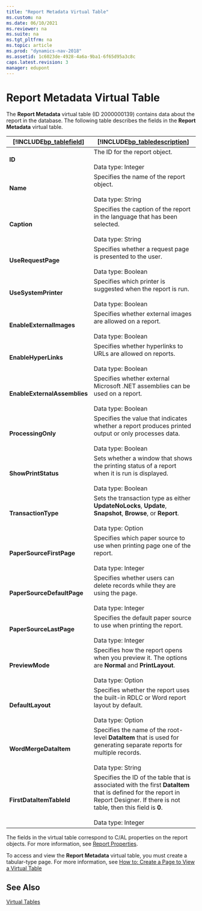```yaml
---
title: "Report Metadata Virtual Table"
ms.custom: na
ms.date: 06/10/2021
ms.reviewer: na
ms.suite: na
ms.tgt_pltfrm: na
ms.topic: article
ms.prod: "dynamics-nav-2018"
ms.assetid: 1c6023de-4928-4a6a-9ba1-6f65d95a3c8c
caps.latest.revision: 3
manager: edupont
---
```

# Report Metadata Virtual Table
The **Report Metadata** virtual table \(ID 2000000139\) contains data about the report in the database. The following table describes the fields in the **Report Metadata** virtual table.  
  
|[!INCLUDE[bp_tablefield](includes/bp_tablefield_md.md)]|[!INCLUDE[bp_tabledescription](includes/bp_tabledescription_md.md)]|  
|---------------------------------|---------------------------------------|  
|**ID**|The ID for the report object.<br /><br /> Data type: Integer|  
|**Name**|Specifies the name of the report object.<br /><br /> Data type: String|  
|**Caption**|Specifies the caption of the report in the language that has been selected.<br /><br /> Data type: String|  
|**UseRequestPage**|Specifies whether a request page is presented to the user.<br /><br /> Data type: Boolean|  
|**UseSystemPrinter**|Specifies which printer is suggested when the report is run.<br /><br /> Data type: Boolean|  
|**EnableExternalImages**|Specifies whether external images are allowed on a report.<br /><br /> Data type: Boolean|  
|**EnableHyperLinks**|Specifies whether hyperlinks to URLs are allowed on reports.<br /><br /> Data type: Boolean|  
|**EnableExternalAssemblies**|Specifies whether external Microsoft .NET assemblies can be used on a report.<br /><br /> Data type: Boolean|  
|**ProcessingOnly**|Specifies the value that indicates whether a report produces printed output or only processes data.<br /><br /> Data type: Boolean|  
|**ShowPrintStatus**|Sets whether a window that shows the printing status of a report when it is run is displayed.<br /><br /> Data type: Boolean|  
|**TransactionType**|Sets the transaction type as either **UpdateNoLocks**, **Update**, **Snapshot**, **Browse**, or **Report**.<br /><br /> Data type: Option|  
|**PaperSourceFirstPage**|Specifies which paper source to use when printing page one of the report.<br /><br /> Data type: Integer|  
|**PaperSourceDefaultPage**|Specifies whether users can delete records while they are using the page.<br /><br /> Data type: Integer|  
|**PaperSourceLastPage**|Specifies the default paper source to use when printing the report.<br /><br /> Data type: Integer|  
|**PreviewMode**|Specifies how the report opens when you preview it. The options are **Normal** and **PrintLayout**.<br /><br /> Data type: Option|  
|**DefaultLayout**|Specifies whether the report uses the built-in RDLC or Word report layout by default.<br /><br /> Data type: Option|  
|**WordMergeDataItem**|Specifies the name of the root-level **DataItem** that is used for generating separate reports for multiple records.<br /><br /> Data type: String|  
|**FirstDataItemTableId**|Specifies the ID of the table that is associated with the first **DataItem** that is defined for the report in Report Designer. If there is not table, then this field is **0**.<br /><br /> Data type: Integer|  
  
 The fields in the virtual table correspond to C/AL properties on the report objects. For more information, see [Report Properties](Report-Properties.md).  
  
 To access and view the **Report Metadata** virtual table, you must create a tabular-type page. For more information, see [How to: Create a Page to View a Virtual Table](How-to--Create-a-Page-to-View-a-Virtual-Table.md)  
  
## See Also  
 [Virtual Tables](Virtual-Tables.md)